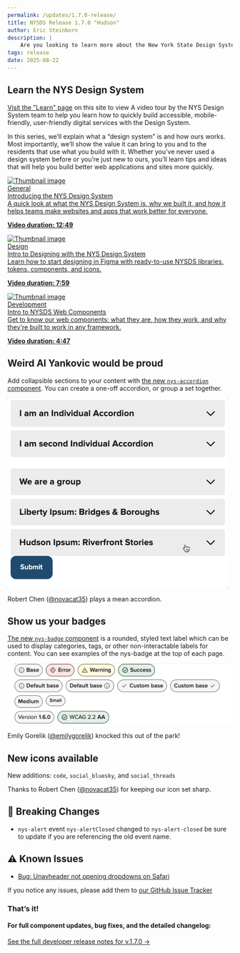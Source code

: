 ```yaml
---
permalink: /updates/1.7.0-release/
title: NYSDS Release 1.7.0 "Hudson"
author: Eric Steinborn
description: |
    Are you looking to learn more about the New York State Design System? Be sure to watch our new NYSDS video series. And check out our two new components: <nys-badge> and <nys-accordion>
tags: release
date: 2025-08-22
---
```


## Learn the NYS Design System
[Visit the "Learn" page](/learn) on this site to view A video tour by the NYS Design System team to help you learn how to quickly build accessible, mobile-friendly, user-friendly digital services with the Design System.

In this series, we’ll explain what a “design system” is and how ours works. Most importantly, we’ll show the value it can bring to you and to the residents that use what you build with it. Whether you’ve never used a design system before or you’re just new to ours, you’ll learn tips and ideas that will help you build better web applications and sites more quickly.
<div class="nys-grid-row nys-grid-gap-lg nys-display-flex">
<div class="nys-tablet:nys-grid-col-4">
<a class="card" href="/videos/introducing-the-nys-design-system/" title="Watch Video: Introducing the NYS Design System">
              <div class="card__inner">               
                <div class="card__media">
                  <img src="https://i.ytimg.com/vi/-AzYrquG7E4/hq720.jpg" alt="Thumbnail image">
                </div>
                <div class="card__content">
                  <div class="card__eyebrow">
                    General
                  </div>
                  <div class="card__title">
                    Introducing the NYS Design System
                  </div>
                  <div class="card__desc">
                    A quick look at what the NYS Design System is, why we built it, and how it helps teams make websites and apps that work better for everyone.
                    <p><b>Video duration: 12:49</b></p>
                  </div>
                </div>
              </div>
            </a>

</div>
<div class="nys-tablet:nys-grid-col-4">
<a class="card" href="/videos/intro-to-designing-with-the-new-york-state-design-system/" title="Watch Video: Intro to Designing with the New York State Design System">
              <div class="card__inner">
                <div class="card__media">
                  <img src="https://i.ytimg.com/vi/hSpJv_i-hIg/hq720.jpg" alt="Thumbnail image">
                </div>
                <div class="card__content">
                  <div class="card__eyebrow">
                    Design
                  </div>
                  <div class="card__title">
                    Intro to Designing with the NYS Design System
                  </div>
                  <div class="card__desc">
                    Learn how to start designing in Figma with ready-to-use NYSDS libraries, tokens, components, and icons.
                    <p><b>Video duration: 7:59</b></p>
                  </div>
                </div>
              </div>
            </a>

</div>
<div class="nys-tablet:nys-grid-col-4">
<a class="card" href="/videos/intro-to-nysds-web-components/" title="Watch Video: Intro to NYSDS Web Components">
              <div class="card__inner">
                <div class="card__media">
                  <img src="https://i.ytimg.com/vi/NM5PFClfBgA/hq720.jpg" alt="Thumbnail image">
                </div>
                <div class="card__content">
                  <div class="card__eyebrow">
                    Development
                  </div>
                  <div class="card__title">
                    Intro to NYSDS Web Components
                  </div>
                  <div class="card__desc">
                    Get to know our web components: what they are, how they work, and why they're built to work in any framework.
                    <p><b>Video duration: 4:47</b></p>
                  </div>
                </div>
              </div>
            </a>

</div>
</div>

## Weird Al Yankovic would be proud
Add collapsible sections to your content with [the new `nys-accordion` component](/components/accordion). You can create a one-off accordion, or group a set together. 

![GIF of an accordion opening and closing](../../assets/i/2025/accordion.gif)

Robert Chen ([@novacat35](https://github.com/novacat35)) plays a mean accordion.

## Show us your badges
[The new `nys-badge` component](/components/badge) is a rounded, styled text label which can be used to display categories, tags, or other non-interactable labels for content. You can see examples of the nys-badge at the top of each page. 

![Picture of the badge element](../../assets/i/2025/badges.png)

Emily Gorelik ([@emilygorelik](https://github.com/emilygorelik)) knocked this out of the park!

## New icons available
New additions: `code`,  `social_bluesky`, and `social_threads`

<nys-icon name="code" size="4xl"></nys-icon>
<nys-icon name="social_bluesky" size="4xl"></nys-icon>
<nys-icon name="social_threads" size="4xl"></nys-icon>

Thanks to Robert Chen ([@novacat35](https://github.com/novacat35)) for keeping our icon set sharp.

## 🚨 Breaking Changes
 - `nys-alert` event `nys-alertClosed` changed to `nys-alert-closed` be sure to update if you are referencing the old event name.

## ⚠️ Known Issues
- [Bug: Unavheader not opening dropdowns on Safari](https://github.com/ITS-HCD/nysds/issues/812)

If you notice any issues, please add them to [our GitHub Issue Tracker](https://github.com/ITS-HCD/nysds/issues)

### That’s it!

#### For full component updates, bug fixes, and the detailed changelog:  
[See the full developer release notes for v.1.7.0 →](https://github.com/ITS-HCD/nysds/releases/tag/v1.7.0)